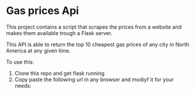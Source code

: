 # Gas prices Api
This project contains a script that scrapes the prices from a website and makes them available trough a Flask server.

This API is able to return the top 10 cheapest gas prices of any city in North America at any given time.

To use this: 
1. Clone this repo and get flask running
2. Copy paste the following url in any browser and modiyf it for your needs:
